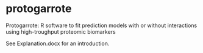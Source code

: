 # protogarrote
Protogarrote: R software to fit prediction models with or without interactions using high-troughput proteomic biomarkers

See Explanation.docx for an introduction.
